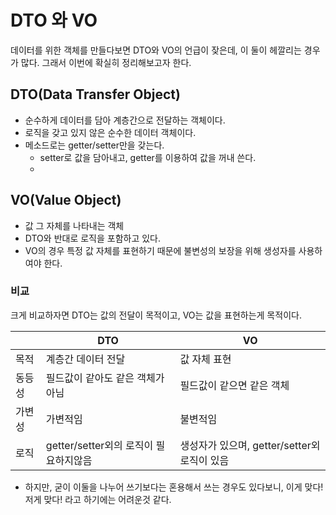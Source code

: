 # DTO 와 VO
데이터를 위한 객체를 만들다보면 DTO와 VO의 언급이 잦은데, 이 둘이 헤깔리는 경우가 많다. 
그래서 이번에 확실히 정리해보고자 한다. 

## DTO(Data Transfer Object)
- 순수하게 데이터를 담아 계층간으로 전달하는 객체이다. 
- 로직을 갖고 있지 않은 순수한 데이터 객체이다. 
- 메소드로는 getter/setter만을 갖는다. 
  - setter로 값을 담아내고, getter를 이용하여 값을 꺼내 쓴다.
  -

## VO(Value Object)
- 값 그 자체를 나타내는 객체
- DTO와 반대로 로직을 포함하고 있다.
- VO의 경우 특정 값 자체를 표현하기 때문에 불변성의 보장을 위해 생성자를 사용하여야 한다.
 
 
 ### 비교 
 크게 비교하자면 DTO는 값의 전달이 목적이고, VO는 값을 표현하는게 목적이다. 
 
 ||DTO|VO|
 |--|--|--|
 |목적|계층간 데이터 전달|값 자체 표현|
 |동등성|필드값이 같아도 같은 객체가 아님|필드값이 같으면 같은 객체|
 |가변성|가변적임|불변적임|
 |로직|getter/setter외의 로직이 필요하지않음|생성자가 있으며, getter/setter외 로직이 있음|
 
 
- 하지만, 굳이 이둘을 나누어 쓰기보다는 혼용해서 쓰는 경우도 있다보니, 이게 맞다! 저게 맞다! 라고 하기에는 어려운것 같다.
